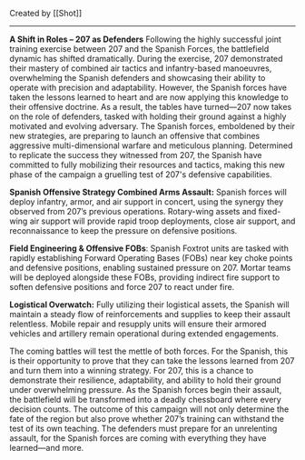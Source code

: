 Created by [[Shot]]


----------------------

**A Shift in Roles – 207 as Defenders** 
Following the highly successful joint training exercise between 207 and the Spanish Forces, the battlefield dynamic has shifted dramatically. During the exercise, 207 demonstrated their mastery of combined air tactics and infantry-based manoeuvres, overwhelming the Spanish defenders and showcasing their ability to operate with precision and adaptability. However, the Spanish forces have taken the lessons learned to heart and are now applying this knowledge to their offensive doctrine. As a result, the tables have turned—207 now takes on the role of defenders, tasked with holding their ground against a highly motivated and evolving adversary. The Spanish forces, emboldened by their new strategies, are preparing to launch an offensive that combines aggressive multi-dimensional warfare and meticulous planning. Determined to replicate the success they witnessed from 207, the Spanish have committed to fully mobilizing their resources and tactics, making this new phase of the campaign a gruelling test of 207's defensive capabilities.


**Spanish Offensive Strategy Combined Arms Assault:** 
Spanish forces will deploy infantry, armor, and air support in concert, using the synergy they observed from 207’s previous operations. Rotary-wing assets and fixed-wing air support will provide rapid troop deployments, close air support, and reconnaissance to keep the pressure on defensive positions. 


**Field Engineering & Offensive FOBs**:
Spanish Foxtrot units are tasked with rapidly establishing Forward Operating Bases (FOBs) near key choke points and defensive positions, enabling sustained pressure on 207. Mortar teams will be deployed alongside these FOBs, providing indirect fire support to soften defensive positions and force 207 to react under fire. 


**Logistical Overwatch:** 
Fully utilizing their logistical assets, the Spanish will maintain a steady flow of reinforcements and supplies to keep their assault relentless. Mobile repair and resupply units will ensure their armored vehicles and artillery remain operational during extended engagements.

The coming battles will test the mettle of both forces. For the Spanish, this is their opportunity to prove that they can take the lessons learned from 207 and turn them into a winning strategy. For 207, this is a chance to demonstrate their resilience, adaptability, and ability to hold their ground under overwhelming pressure. As the Spanish forces begin their assault, the battlefield will be transformed into a deadly chessboard where every decision counts. The outcome of this campaign will not only determine the fate of the region but also prove whether 207’s training can withstand the test of its own teaching. The defenders must prepare for an unrelenting assault, for the Spanish forces are coming with everything they have learned—and more.